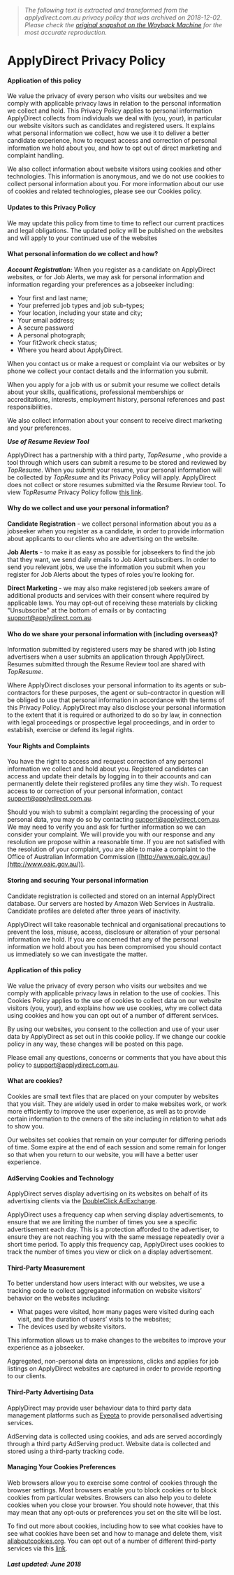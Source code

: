 > *The following text is extracted and transformed from the applydirect.com.au privacy policy that was archived on 2018-12-02. Please check the [original snapshot on the Wayback Machine](https://web.archive.org/web/20181202030438id_/http%3A//www.applydirect.com.au/PrivacyPolicy.html) for the most accurate reproduction.*

# ApplyDirect Privacy Policy

#### **Application of this policy**

We value the privacy of every person who visits our websites and we comply with applicable privacy laws in relation to the personal information we collect and hold. This Privacy Policy applies to personal information ApplyDirect collects from individuals we deal with (you, your), in particular our website visitors such as candidates and registered users. It explains what personal information we collect, how we use it to deliver a better candidate experience, how to request access and correction of personal information we hold about you, and how to opt out of direct marketing and complaint handling.

We also collect information about website visitors using cookies and other technologies. This information is anonymous, and we do not use cookies to collect personal information about you. For more information about our use of cookies and related technologies, please see our Cookies policy.

#### **Updates to this Privacy Policy**

We may update this policy from time to time to reflect our current practices and legal obligations. The updated policy will be published on the websites and will apply to your continued use of the websites

#### **What personal information do we collect and how?**

**_Account Registration:_** When you register as a candidate on ApplyDirect websites, or for Job Alerts, we may ask for personal information and information regarding your preferences as a jobseeker including:

  * Your first and last name;
  * Your preferred job types and job sub-types;
  * Your location, including your state and city;
  * Your email address;
  * A secure password
  * A personal photograph;
  * Your fit2work check status;
  * Where you heard about ApplyDirect.



When you contact us or make a request or complaint via our websites or by phone we collect your contact details and the information you submit.

When you apply for a job with us or submit your resume we collect details about your skills, qualifications, professional memberships or accreditations, interests, employment history, personal references and past responsibilities.

We also collect information about your consent to receive direct marketing and your preferences.

**_Use of Resume Review Tool_**

ApplyDirect has a partnership with a third party, _TopResume_ , who provide a tool through which users can submit a resume to be stored and reviewed by _TopResume_. When you submit your resume, your personal information will be collected by _TopResume_ and its Privacy Policy will apply. ApplyDirect does not collect or store resumes submitted via the Resume Review tool. To view _TopResume_ Privacy Policy follow [this link](https://www.topresume.com/privacy).

#### **Why do we collect and use your personal information?**

**Candidate Registration** \- we collect personal information about you as a jobseeker when you register as a candidate, in order to provide information about applicants to our clients who are advertising on the website.

**Job Alerts** \- to make it as easy as possible for jobseekers to find the job that they want, we send daily emails to Job Alert subscribers. In order to send you relevant jobs, we use the information you submit when you register for Job Alerts about the types of roles you’re looking for.

**Direct Marketing** \- we may also make registered job seekers aware of additional products and services with their consent where required by applicable laws. You may opt-out of receiving these materials by clicking "Unsubscribe" at the bottom of emails or by contacting [support@applydirect.com.au](mailto:support@applydirect.com.au).

#### **Who do we share your personal information with (including overseas)?**

Information submitted by registered users may be shared with job listing advertisers when a user submits an application through ApplyDirect. Resumes submitted through the Resume Review tool are shared with _TopResume_.

Where ApplyDirect discloses your personal information to its agents or sub-contractors for these purposes, the agent or sub-contractor in question will be obliged to use that personal information in accordance with the terms of this Privacy Policy. ApplyDirect may also disclose your personal information to the extent that it is required or authorized to do so by law, in connection with legal proceedings or prospective legal proceedings, and in order to establish, exercise or defend its legal rights.

#### **Your Rights and Complaints**

You have the right to access and request correction of any personal information we collect and hold about you. Registered candidates can access and update their details by logging in to their accounts and can permanently delete their registered profiles any time they wish. To request access to or correction of your personal information, contact [support@applydirect.com.au](mailto:support@applydirect.com.au).

Should you wish to submit a complaint regarding the processing of your personal data, you may do so by contacting [support@applydirect.com.au](mailto:support@applydirect.com.au). We may need to verify you and ask for further information so we can consider your complaint. We will provide you with our response and any resolution we propose within a reasonable time. If you are not satisfied with the resolution of your complaint, you are able to make a complaint to the Office of Australian Information Commission ([http://www.oaic.gov.au](http://www.oaic.gov.au/)).

#### **Storing and securing Your personal information**

Candidate registration is collected and stored on an internal ApplyDirect database. Our servers are hosted by Amazon Web Services in Australia. Candidate profiles are deleted after three years of inactivity.

ApplyDirect will take reasonable technical and organisational precautions to prevent the loss, misuse, access, disclosure or alteration of your personal information we hold. If you are concerned that any of the personal information we hold about you has been compromised you should contact us immediately so we can investigate the matter.

  


#### **Application of this policy**

We value the privacy of every person who visits our websites and we comply with applicable privacy laws in relation to the use of cookies. This Cookies Policy applies to the use of cookies to collect data on our website visitors (you, your), and explains how we use cookies, why we collect data using cookies and how you can opt out of a number of different services.

By using our websites, you consent to the collection and use of your user data by ApplyDirect as set out in this cookie policy. If we change our cookie policy in any way, these changes will be posted on this page.

Please email any questions, concerns or comments that you have about this policy to [support@applydirect.com.au](mailto:support@applydirect.com.au).

#### **What are cookies?**

Cookies are small text files that are placed on your computer by websites that you visit. They are widely used in order to make websites work, or work more efficiently to improve the user experience, as well as to provide certain information to the owners of the site including in relation to what ads to show you.

Our websites set cookies that remain on your computer for differing periods of time. Some expire at the end of each session and some remain for longer so that when you return to our website, you will have a better user experience.

#### **AdServing Cookies and Technology**

ApplyDirect serves display advertising on its websites on behalf of its advertising clients via the [DoubleClick AdExchange](https://www.doubleclickbygoogle.com/solutions/digital-marketing/ad-exchange/).

ApplyDirect uses a frequency cap when serving display advertisements, to ensure that we are limiting the number of times you see a specific advertisement each day. This is a protection afforded to the advertiser, to ensure they are not reaching you with the same message repeatedly over a short time period. To apply this frequency cap, ApplyDirect uses cookies to track the number of times you view or click on a display advertisement.

#### **Third-Party Measurement**

To better understand how users interact with our websites, we use a tracking code to collect aggregated information on website visitors’ behavior on the websites including:

  * What pages were visited, how many pages were visited during each visit, and the duration of users’ visits to the websites;
  * The devices used by website visitors.



This information allows us to make changes to the websites to improve your experience as a jobseeker.

Aggregated, non-personal data on impressions, clicks and applies for job listings on ApplyDirect websites are captured in order to provide reporting to our clients.

#### **Third-Party Advertising Data**

ApplyDirect may provide user behaviour data to third party data management platforms such as [Eyeota](https://www.eyeota.com/) to provide personalised advertising services.

AdServing data is collected using cookies, and ads are served accordingly through a third party AdServing product. Website data is collected and stored using a third-party tracking code.

#### **Managing Your Cookies Preferences**

Web browsers allow you to exercise some control of cookies through the browser settings. Most browsers enable you to block cookies or to block cookies from particular websites. Browsers can also help you to delete cookies when you close your browser. You should note however, that this may mean that any opt-outs or preferences you set on the site will be lost.

To find out more about cookies, including how to see what cookies have to see what cookies have been set and how to manage and delete them, visit [allaboutcookies.org](http://www.allaboutcookies.org/). You can opt out of a number of different third-party services via this [link](http://www.youronlinechoices.com.au/).

##### **Last updated: June 2018**
